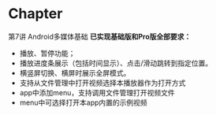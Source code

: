 # Chapter
第7讲 Android多媒体基础
**已实现基础版和Pro版全部要求：**
+ 播放、暂停功能；
+ 播放进度条展示（包括时间显示）、点击/滑动跳转到指定位置。
+ 横竖屏切换、横屏时展示全屏模式。
+ 支持从文件管理中打开视频选择本播放器作为打开方式
+ app中添加menu，支持调用文件管理打开视频文件
+ menu中可选择打开本app内置的示例视频
